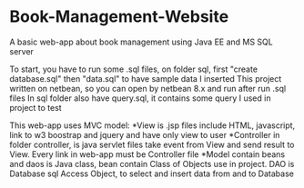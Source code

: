 # Book-Management-Website
A basic web-app about book management using Java EE and MS SQL server

To start, you have to run some .sql files, on folder sql, first "create database.sql" then "data.sql" to have sample data I inserted
This project written on netbean, so you can open by netbean 8.x and run after run .sql files
In sql folder also have query.sql, it contains some query I used in project to test

This web-app uses MVC model:
*View is .jsp files include HTML, javascript, link to w3 boostrap and jquery and have only view to user
*Controller in folder controller, is java servlet files take event from View and send result to View. Every link in web-app must be Controller file
*Model contain beans and daos is Java class, bean contain Class of Objects use in project. DAO is Database sql Access Object, to select and insert data from and to Database 
